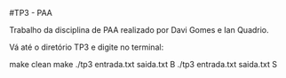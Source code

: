 #TP3 - PAA

Trabalho da disciplina de PAA realizado por Davi Gomes e Ian Quadrio.

Vá até o diretório TP3 e digite no terminal:

make clean
make
./tp3 entrada.txt saida.txt B
./tp3 entrada.txt saida.txt S
